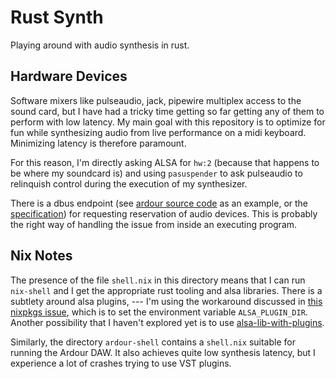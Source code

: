 Rust Synth
==========

Playing around with audio synthesis in rust.

Hardware Devices
----------------

Software mixers like pulseaudio, jack, pipewire multiplex access to
the sound card, but I have had a tricky time getting so far getting
any of them to perform with low latency. My main goal with this
repository is to optimize for fun while synthesizing audio from live
performance on a midi keyboard. Minimizing latency is therefore
paramount.

For this reason, I'm directly asking ALSA for `hw:2` (because that
happens to be where my soundcard is) and using `pasuspender` to ask
pulseaudio to relinquish control during the execution of my
synthesizer.

There is a dbus endpoint (see [ardour source
code](https://github.com/Ardour/ardour/blob/master/libs/ardouralsautil/reserve.c)
as an example, or the
[specification](http://git.0pointer.net/reserve.git/tree/reserve.txt))
for requesting reservation of audio devices. This is probably the
right way of handling the issue from inside an executing program.

Nix Notes
---------

The presence of the file `shell.nix` in this directory means that I
can run `nix-shell` and I get the appropriate rust tooling and alsa
libraries. There is a subtlety around alsa plugins, --- I'm using the
workaround discussed in [this nixpkgs
issue](https://github.com/NixOS/nixpkgs/issues/187308), which is to
set the environment variable `ALSA_PLUGIN_DIR`. Another possibility
that I haven't explored yet is to use
[alsa-lib-with-plugins](https://github.com/NixOS/nixpkgs/pull/277180).

Similarly, the directory `ardour-shell` contains a `shell.nix`
suitable for running the Ardour DAW. It also achieves quite low
synthesis latency, but I experience a lot of crashes trying to use VST
plugins.

